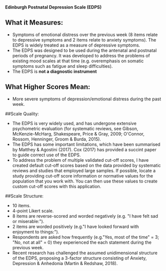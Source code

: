 **Edinburgh Postnatal Depression Scale (EDPS)**

## What it Measures:
* Symptoms of emotional distress over the previous week (8 items relate to depressive symptoms and 2 items relate to anxiety symptoms). The EDPS is widely treated as a measure of depressive symptoms. 
* The EDPS was designed to be used during the antenatal and postnatal periods of pregnancy. It was developed to address the problems of existing mood 
scales at that time (e.g. overemphasis on somatic symptoms such as fatigue and sleep difficulties). 
* The EDPS is **not a diagnostic instrument** 

## What Higher Scores Mean:
* More severe symptoms of depression/emotional distress during the past week.

##Scale Quality:
* The EDPS is very widely used, and has undergone extensive psychometric evaluation (for systematic reviews, see Gibson, McKenzie-McHarg, Shakespeare, Price & Gray, 2009; O'Connor, Rossom, Henninger, Groom & Burda, 2015). 
* The EDPS has some important limitations, which have been summarised by Matthey & Agostini (2017). Cox (2017) has provided a succint paper to guide correct use of the EDPS. 
* To address the problem of multiple validated cut-off scores, I have created default cut-off scores based on the data provided by systematic reviews and studies that employed large samples. If possible, locate a study providing cut-off score information or normative values for the population that you work with. You can then use these values to create custom cut-off scores with this application.

##Scale Structure:
* 10 items.
* 4-point Likert scale. 
* 8 items are reverse-scored and worded negatively (e.g. "I have felt sad or miserable:").
* 2 items are worded positively (e.g."I have looked forward with enjoyment to things:"). 
* Respondents are asked how frequently (e.g."Yes, most of the time" = 3; "No, not at all" = 0) they experienced the each statement during the previous week. 
* Recent research has challenged the assumed unidimensional structure of the EDPS, proposing a 3-factor structure consisting of Anxiety, Depression & Anhedonia (Martin & Redshaw, 2018). 



